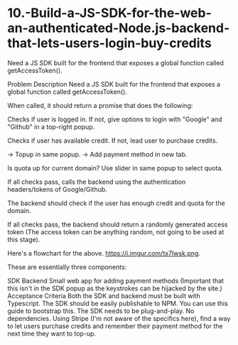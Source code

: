 # 10.-Build-a-JS-SDK-for-the-web-an-authenticated-Node.js-backend-that-lets-users-login-buy-credits
Need a JS SDK built for the frontend that exposes a global function called getAccessToken().

Problem Description
Need a JS SDK built for the frontend that exposes a global function called getAccessToken().

When called, it should return a promise that does the following:

Checks if user is logged in.
If not, give options to login with "Google" and "Github" in a top-right popup.

Checks if user has available credit.
If not, lead user to purchase credits.

-> Topup in same popup.
-> Add payment method in new tab.

Is quota up for current domain?
Use slider in same popup to select quota.

If all checks pass, calls the backend using the authentication headers/tokens of Google/Github.

The backend should check if the user has enough credit and quota for the domain.

If all checks pass, the backend should return a randomly generated access token (The access token can be anything random, not going to be used at this stage).

Here's a flowchart for the above. https://i.imgur.com/tx7Iwsk.png.

These are essentially three components:

SDK
Backend
Small web app for adding payment methods (Important that this isn't in the SDK popup as the keystrokes can be hijacked by the site.)
Acceptance Criteria
Both the SDK and backend must be built with Typescript.
The SDK should be easily publishable to NPM. You can use this guide to bootstrap this.
The SDK needs to be plug-and-play. No dependencies.
Using Stripe (I'm not aware of the specifics here), find a way to let users purchase credits and remember their payment method for the next time they want to top-up.
